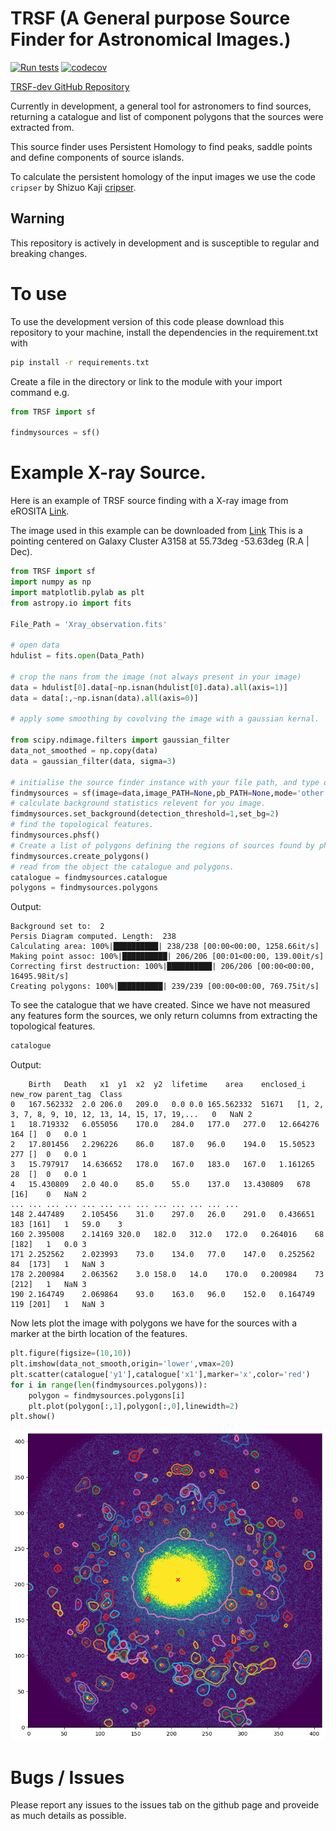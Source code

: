 # TRSF (A General purpose Source Finder for Astronomical Images.)

[![Run tests](https://github.com/RhysAlfShaw/TRSF/actions/workflows/pytest.yaml/badge.svg)](https://github.com/RhysAlfShaw/TRSF/actions/workflows/pytest.yaml)
[![codecov](https://codecov.io/gh/RhysAlfShaw/TRSF-dev/graph/badge.svg?token=C4KD4C6IXA)](https://codecov.io/gh/RhysAlfShaw/TRSF-dev)

[TRSF-dev GitHub Repository](https://github.com/RhysAlfShaw/TRSF-dev)


Currently in development, a general tool for astronomers to find sources, returning a catalogue and list of component polygons that the sources were extracted from. 

This source finder uses Persistent Homology to find peaks, saddle points and define components of source islands.

To calculate the persistent homology of the input images we use the code ```cripser``` by Shizuo Kaji [cripser](https://github.com/RhysAlfShaw/CubicalRipser_3dim). 

## Warning 

This repository is actively in development and is susceptible to regular and breaking changes.

# To use

To use the development version of this code please download this repository to your machine,
install the dependencies in the requirement.txt with

```bash
pip install -r requirements.txt
```
Create a file in the directory or link to the module with your import command e.g.

```python
from TRSF import sf

findmysources = sf()
```

# Example X-ray Source.

Here is an example of TRSF source finding with a X-ray image from eROSITA [Link](https://erosita.mpe.mpg.de/edr/eROSITAObservations/).

The image used in this example can be downloaded from [Link](https://erosita.mpe.mpg.de/edr/eROSITAObservations/CalPvObs/A3158.tar.gz)
This is a pointing centered on Galaxy Cluster A3158 at 55.73deg -53.63deg (R.A | Dec).

```python
from TRSF import sf
import numpy as np
import matplotlib.pylab as plt
from astropy.io import fits

File_Path = 'Xray_observation.fits'

# open data
hdulist = fits.open(Data_Path)

# crop the nans from the image (not always present in your image)
data = hdulist[0].data[~np.isnan(hdulist[0].data).all(axis=1)]
data = data[:,~np.isnan(data).all(axis=0)]

# apply some smoothing by covolving the image with a gaussian kernal.

from scipy.ndimage.filters import gaussian_filter
data_not_smoothed = np.copy(data)
data = gaussian_filter(data, sigma=3)

# initialise the source finder instance with your file path, and type of image.
findmysources = sf(image=data,image_PATH=None,pb_PATH=None,mode='other')
# calculate background statistics relevent for you image.
fimdmysources.set_background(detection_threshold=1,set_bg=2)
# find the topological features.
findmysources.phsf()
# Create a list of polygons defining the regions of sources found by phsf().
findmysources.create_polygons()
# read from the object the catalogue and polygons.
catalogue = findmysources.catalogue
polygons = findmysources.polygons
```
Output:
```
Background set to:  2
Persis Diagram computed. Length:  238 
Calculating area: 100%|██████████| 238/238 [00:00<00:00, 1258.66it/s]
Making point assoc: 100%|██████████| 206/206 [00:01<00:00, 139.00it/s]
Correcting first destruction: 100%|██████████| 206/206 [00:00<00:00, 16495.98it/s]
Creating polygons: 100%|██████████| 239/239 [00:00<00:00, 769.75it/s]
```

To see the catalogue that we have created. Since we have not measured any features form the sources, we only return columns from extracting the topological features.


```python
catalogue
```

Output:

```
	Birth	Death	x1	y1	x2	y2	lifetime	area	enclosed_i	new_row	parent_tag	Class
0	167.562332	2.0	206.0	209.0	0.0	0.0	165.562332	51671	[1, 2, 3, 7, 8, 9, 10, 12, 13, 14, 15, 17, 19,...	0	NaN	2
1	18.719332	6.055056	170.0	284.0	177.0	277.0	12.664276	164	[]	0	0.0	1
2	17.801456	2.296226	86.0	187.0	96.0	194.0	15.50523	277	[]	0	0.0	1
3	15.797917	14.636652	178.0	167.0	183.0	167.0	1.161265	28	[]	0	0.0	1
4	15.430809	2.0	40.0	85.0	55.0	137.0	13.430809	678	[16]	0	NaN	2
...	...	...	...	...	...	...	...	...	...	...	...	...
148	2.447489	2.105456	31.0	297.0	26.0	291.0	0.436651	183	[161]	1	59.0	3
160	2.395008	2.14169	320.0	182.0	312.0	172.0	0.264016	68	[182]	1	0.0	3
171	2.252562	2.023993	73.0	134.0	77.0	147.0	0.252562	84	[173]	1	NaN	3
178	2.200984	2.063562	3.0	158.0	14.0	170.0	0.200984	73	[212]	1	NaN	3
190	2.164749	2.069864	93.0	163.0	96.0	152.0	0.164749	119	[201]	1	NaN	3
```

Now lets plot the image with polygons we have for the sources with a marker at the birth location of the features.

```Python
plt.figure(figsize=(10,10))
plt.imshow(data_not_smooth,origin='lower',vmax=20)
plt.scatter(catalogue['y1'],catalogue['x1'],marker='x',color='red')
for i in range(len(findmysources.polygons)):
    polygon = findmysources.polygons[i]
    plt.plot(polygon[:,1],polygon[:,0],linewidth=2)
plt.show()
```
![X-ray with source regions](data/assets/images/X-ray_example_sf.png)



# Bugs / Issues

Please report any issues to the issues tab on the github page and proveide as much details as possible.
